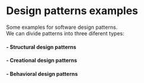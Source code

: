 # Design patterns examples

Some examples for software design patterns. <br>
We can divide patterns into three diferent types:
#### - Structural design patterns
#### - Creational design patterns
#### - Behavioral design patterns
